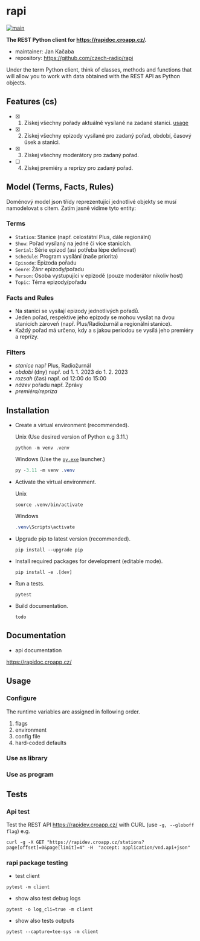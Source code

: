 # rapi

[![main](https://github.com/czech-radio/rapi/actions/workflows/main.yml/badge.svg?branch=main)](https://github.com/czech-radio/rapi/actions/workflows/main.yml)

**The REST Python client for <https://rapidoc.croapp.cz/>.**

- maintainer: Jan Kačaba
- repository: <https://github.com/czech-radio/rapi>

Under the term Python client, think of classes, methods and functions that will allow you to work with data obtained with the REST API
as Python objects.

## Features (cs)

- [x] 1. Získej všechny pořady aktuálně vysílané na zadané stanici. [usage](./docs/build/notebooks/client_usage.html#get-all-shows-for-given-station)
- [x] 2. Získej všechny epizody vysílané pro zadaný pořad, období, časový úsek a stanici.
- [x] 3. Získej všechny moderátory pro zadaný pořad.
- [ ] 4. Získej premiéry a reprízy pro zadaný pořad.

## Model (Terms, Facts, Rules)

Doménový model json třídy reprezentující jednotlivé objekty se musí namodelovat s citem.
Zatím jasně vidíme tyto entity:

### Terms

- `Station`: Stanice (např. celostátní Plus, dále regionální)
- `Show`: Pořad vysílaný na jedné či více stanicích.
- `Serial`: Série epizod (asi potřeba lépe definovat)
- `Schedule`: Program vysílání (naše priorita)
- `Episode`: Epizoda pořadu
- `Genre`: Žánr epizody/pořadu
- `Person`: Osoba vystupující v epizodě (pouze moderátor nikoliv host)
- `Topic`: Téma epizody/pořadu

### Facts and Rules

- Na stanici se vysílají epizody jednotlivých pořadů.
- Jeden pořad, respektive jeho epizody se mohou vysílat na dvou stanicích zároveň (např. Plus/Radiožurnál a regionální stanice).
- Každý pořad má určeno, kdy a s jakou periodou se vysílá jeho premiéry a reprízy.

### Filters

- *stanice* např Plus, Radiožurnál
- *období* (dny) např. od 1. 1. 2023 do 1. 2. 2023 
- *rozsah* (čas) např. od 12:00 do 15:00 
- *název* pořadu např. Zprávy
- *premiéra/repríza*

## Installation

- Create a virtual environment (recommended).
  
	Unix (Use desired version of Python e.g 3.11.)
  
	```shell
	python -m venv .venv
  ```
  Windows (Use the [`py.exe`](https://docs.python.org/3/using/windows.html) launcher.)
  
	```powershell
	py -3.11 -m venv .venv
  ```
 
- Activate the virtual environment.
  
	Unix
  
	```shell
	source .venv/bin/activate
  ````
  Windows
  
	```powershell
	.venv\Scripts\activate
  ```
 
- Upgrade pip to latest version (recommended).

	```shell
	pip install --upgrade pip
	```

- Install required packages for development (editable mode).
	
	```shell
	pip install -e .[dev]
	```
- Run a tests.
    
	```shell
	pytest
	```

- Build documentation.
	
	```shell
	todo
	```
## Documentation

- api documentation 

<https://rapidoc.croapp.cz/>

## Usage

### Configure
 
The runtime variables are assigned in following order.
 
1. flags
2. environment
3. config file
4. hard-coded defaults


### Use as library

### Use as program

## Tests
### Api test
Test the REST API <https://rapidev.croapp.cz/> with CURL (use `-g, --globoff flag`) e.g.

```shell
curl -g -X GET "https://rapidev.croapp.cz/stations?page[offset]=0&page[limit]=4" -H  "accept: application/vnd.api+json"
```

### rapi package testing

- test client

```shell
pytest -m client 
```

- show also test debug logs

```shell
pytest -o log_cli=true -m client 
```

- show also tests outputs

```shell
pytest --capture=tee-sys -m client 
```



